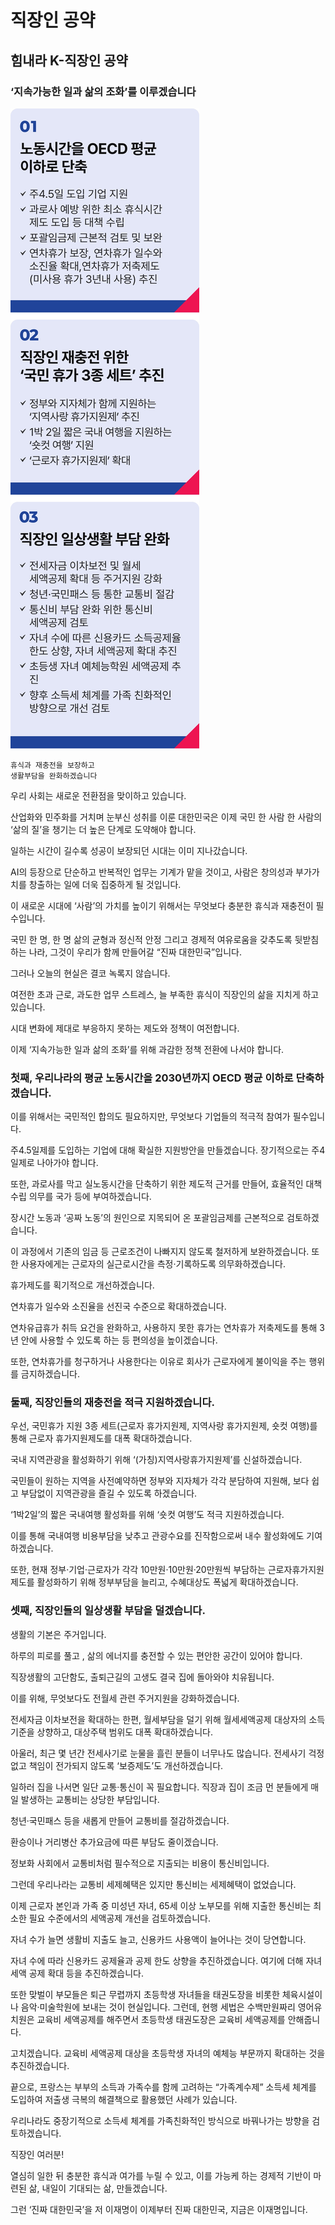 # 직장인 공약

## 힘내라 K-직장인 공약
### ‘지속가능한 일과 삶의 조화’를 이루겠습니다

![공약 이미지](013.jpeg)

```
휴식과 재충전을 보장하고
생활부담을 완화하겠습니다
```

우리 사회는 새로운 전환점을 맞이하고 있습니다.

산업화와 민주화를 거치며 눈부신 성취를 이룬 대한민국은 이제 국민 한 사람 한 사람의 ‘삶의 질’을 챙기는 더 높은 단계로 도약해야 합니다.

일하는 시간이 길수록 성공이 보장되던 시대는 이미 지나갔습니다.

AI의 등장으로 단순하고 반복적인 업무는 기계가 맡을 것이고, 사람은 창의성과 부가가치를 창출하는 일에 더욱 집중하게 될 것입니다.

이 새로운 시대에 ‘사람’의 가치를 높이기 위해서는 무엇보다 충분한 휴식과 재충전이 필수입니다.

국민 한 명, 한 명 삶의 균형과 정신적 안정 그리고 경제적 여유로움을 갖추도록 뒷받침하는 나라, 그것이 우리가 함께 만들어갈 “진짜 대한민국”입니다.

그러나 오늘의 현실은 결코 녹록지 않습니다.

여전한 초과 근로, 과도한 업무 스트레스, 늘 부족한 휴식이 직장인의 삶을 지치게 하고 있습니다.

시대 변화에 제대로 부응하지 못하는 제도와 정책이 여전합니다.

이제 ‘지속가능한 일과 삶의 조화’를 위해 과감한 정책 전환에 나서야 합니다.

### 첫째, 우리나라의 평균 노동시간을 2030년까지 OECD 평균 이하로 단축하겠습니다.

이를 위해서는 국민적인 합의도 필요하지만, 무엇보다 기업들의 적극적 참여가 필수입니다.

주4.5일제를 도입하는 기업에 대해 확실한 지원방안을 만들겠습니다. 장기적으로는 주4일제로 나아가야 합니다.

또한, 과로사를 막고 실노동시간을 단축하기 위한 제도적 근거를 만들어, 효율적인 대책 수립 의무를 국가 등에 부여하겠습니다.

장시간 노동과 ‘공짜 노동’의 원인으로 지목되어 온 포괄임금제를 근본적으로 검토하겠습니다.

이 과정에서 기존의 임금 등 근로조건이 나빠지지 않도록 철저하게 보완하겠습니다. 또한 사용자에게는 근로자의 실근로시간을 측정·기록하도록
의무화하겠습니다.

휴가제도를 획기적으로 개선하겠습니다.

연차휴가 일수와 소진율을 선진국 수준으로 확대하겠습니다.

연차유급휴가 취득 요건을 완화하고, 사용하지 못한 휴가는 연차휴가 저축제도를 통해 3년 안에 사용할 수 있도록 하는 등 편의성을 높이겠습니다.

또한, 연차휴가를 청구하거나 사용한다는 이유로 회사가 근로자에게 불이익을 주는 행위를 금지하겠습니다.

### 둘째, 직장인들의 재충전을 적극 지원하겠습니다.

우선, 국민휴가 지원 3종 세트(근로자 휴가지원제, 지역사랑 휴가지원제, 숏컷 여행)를 통해 근로자 휴가지원제도를 대폭 확대하겠습니다.

국내 지역관광을 활성화하기 위해 ‘(가칭)지역사랑휴가지원제’를 신설하겠습니다.

국민들이 원하는 지역을 사전예약하면 정부와 지자체가 각각 분담하여 지원해, 보다 쉽고 부담없이 지역관광을 즐길 수 있도록 하겠습니다.

‘1박2일’의 짧은 국내여행 활성화를 위해 ‘숏컷 여행’도 적극 지원하겠습니다.

이를 통해 국내여행 비용부담을 낮추고 관광수요를 진작함으로써 내수 활성화에도 기여하겠습니다.

또한, 현재 정부·기업·근로자가 각각 10만원·10만원·20만원씩 부담하는 근로자휴가지원제도를 활성화하기 위해 정부부담을 늘리고, 수혜대상도 폭넓게
확대하겠습니다.

### 셋째, 직장인들의 일상생활 부담을 덜겠습니다.

생활의 기본은 주거입니다.

하루의 피로를 풀고
, 삶의 에너지를 충전할 수 있는 편안한 공간이 있어야 합니다.

직장생활의 고단함도, 출퇴근길의 고생도 결국 집에 돌아와야 치유됩니다.

이를 위해, 무엇보다도 전월세 관련 주거지원을 강화하겠습니다.

전세자금 이차보전을 확대하는 한편, 월세부담을 덜기 위해 월세세액공제 대상자의 소득기준을 상향하고, 대상주택 범위도 대폭 확대하겠습니다.

아울러, 최근 몇 년간 전세사기로 눈물을 흘린 분들이 너무나도 많습니다. 전세사기 걱정없고 책임이 전가되지 않도록 ‘보증제도’도 개선하겠습니다.

일하러 집을 나서면 일단 교통·통신이 꼭 필요합니다. 직장과 집이 조금 먼 분들에게 매일 발생하는 교통비는 상당한 부담입니다.

청년·국민패스 등을 새롭게 만들어 교통비를 절감하겠습니다.

환승이나 거리병산 추가요금에 따른 부담도 줄이겠습니다.

정보화 사회에서 교통비처럼 필수적으로 지출되는 비용이 통신비입니다. 

그런데 우리나라는 교통비 세제혜택은 있지만 통신비는 세제혜택이
없었습니다.

이제 근로자 본인과 가족 중 미성년 자녀, 65세 이상 노부모를 위해 지출한 통신비는 최소한 필요 수준에서의 세액공제 개선을 검토하겠습니다.

자녀 수가 늘면 생활비 지출도 늘고, 신용카드 사용액이 늘어나는 것이 당연합니다.

자녀 수에 따라 신용카드 공제율과 공제 한도 상향을 추진하겠습니다. 여기에 더해 자녀세액 공제 확대 등을 추진하겠습니다.

또한 맞벌이 부모들은 퇴근 무렵까지 초등학생 자녀들을 태권도장을 비롯한 체육시설이나 음악·미술학원에 보내는 것이 현실입니다. 그런데, 현행
세법은 수백만원짜리 영어유치원은 교육비 세액공제를 해주면서 초등학생 태권도장은 교육비 세액공제를 안해줍니다.

고치겠습니다. 교육비 세액공제 대상을 초등학생 자녀의 예체능 부문까지 확대하는 것을 추진하겠습니다.

끝으로, 프랑스는 부부의 소득과 가족수를 함께 고려하는 “가족계수제” 소득세 체계를 도입하여 저출생 극복의 해결책으로 활용했던 사례가 있습니다.

우리나라도 중장기적으로 소득세 체계를 가족친화적인 방식으로 바꿔나가는 방향을 검토하겠습니다.

직장인 여러분!

열심히 일한 뒤 충분한 휴식과 여가를 누릴 수 있고, 이를 가능케 하는 경제적 기반이 마련된 삶, 내일이 기대되는 삶,
만들겠습니다.

그런 ‘진짜 대한민국’을 저 이재명이
이제부터 진짜 대한민국,
지금은 이재명입니다.